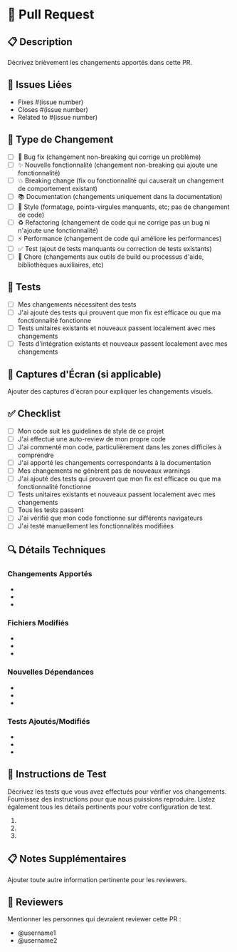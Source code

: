 # 🔄 Pull Request

## 📋 Description

Décrivez brièvement les changements apportés dans cette PR.

## 🔗 Issues Liées

- Fixes #(issue number)
- Closes #(issue number)
- Related to #(issue number)

## 🧪 Type de Changement

- [ ] 🐛 Bug fix (changement non-breaking qui corrige un problème)
- [ ] ✨ Nouvelle fonctionnalité (changement non-breaking qui ajoute une fonctionnalité)
- [ ] 💥 Breaking change (fix ou fonctionnalité qui causerait un changement de comportement existant)
- [ ] 📚 Documentation (changements uniquement dans la documentation)
- [ ] 🎨 Style (formatage, points-virgules manquants, etc; pas de changement de code)
- [ ] ♻️ Refactoring (changement de code qui ne corrige pas un bug ni n'ajoute une fonctionnalité)
- [ ] ⚡ Performance (changement de code qui améliore les performances)
- [ ] ✅ Test (ajout de tests manquants ou correction de tests existants)
- [ ] 🔧 Chore (changements aux outils de build ou processus d'aide, bibliothèques auxiliaires, etc)

## 🧪 Tests

- [ ] Mes changements nécessitent des tests
- [ ] J'ai ajouté des tests qui prouvent que mon fix est efficace ou que ma fonctionnalité fonctionne
- [ ] Tests unitaires existants et nouveaux passent localement avec mes changements
- [ ] Tests d'intégration existants et nouveaux passent localement avec mes changements

## 📸 Captures d'Écran (si applicable)

Ajouter des captures d'écran pour expliquer les changements visuels.

## ✅ Checklist

- [ ] Mon code suit les guidelines de style de ce projet
- [ ] J'ai effectué une auto-review de mon propre code
- [ ] J'ai commenté mon code, particulièrement dans les zones difficiles à comprendre
- [ ] J'ai apporté les changements correspondants à la documentation
- [ ] Mes changements ne génèrent pas de nouveaux warnings
- [ ] J'ai ajouté des tests qui prouvent que mon fix est efficace ou que ma fonctionnalité fonctionne
- [ ] Tests unitaires existants et nouveaux passent localement avec mes changements
- [ ] Tous les tests passent
- [ ] J'ai vérifié que mon code fonctionne sur différents navigateurs
- [ ] J'ai testé manuellement les fonctionnalités modifiées

## 🔍 Détails Techniques

### Changements Apportés
- 
- 
- 

### Fichiers Modifiés
- 
- 
- 

### Nouvelles Dépendances
- 
- 
- 

### Tests Ajoutés/Modifiés
- 
- 
- 

## 🚀 Instructions de Test

Décrivez les tests que vous avez effectués pour vérifier vos changements. Fournissez des instructions pour que nous puissions reproduire. Listez également tous les détails pertinents pour votre configuration de test.

1. 
2. 
3. 

## 📋 Notes Supplémentaires

Ajouter toute autre information pertinente pour les reviewers.

## 👥 Reviewers

Mentionner les personnes qui devraient reviewer cette PR :
- @username1
- @username2
